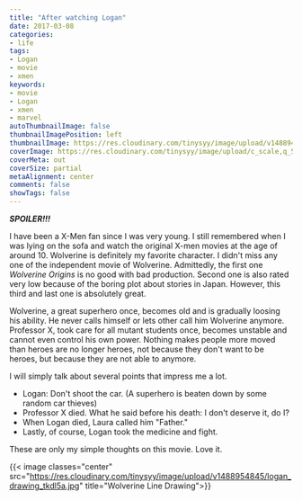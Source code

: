 ```yaml
---
title: "After watching Logan"
date: 2017-03-08
categories:
- life
tags:
- Logan
- movie
- xmen
keywords:
- movie
- Logan
- xmen
- marvel
autoThumbnailImage: false
thumbnailImagePosition: left
thumbnailImage: https://res.cloudinary.com/tinysyy/image/upload/v1488944817/logan_poster_zed9hy.jpg
coverImage: https://res.cloudinary.com/tinysyy/image/upload/c_scale,q_50,w_1720/v1488945313/logan-now-playing-desktop-v2-front-main-stage_mw4cme.png
coverMeta: out
coverSize: partial
metaAlignment: center
comments: false
showTags: false
---
```

***SPOILER!!!***  
<!--more-->

I have been a X-Men fan since I was very young. I still remembered when I was lying on the sofa and watch the original X-men movies at the age of around 10. 
Wolverine is definitely my favorite character. I didn't miss any one of the independent movie of Wolverine. Admittedly, the first one _Wolverine Origins_ is no good with bad production. 
Second one is also rated very low because of the boring plot about stories in Japan. However, this third and last one is absolutely great.  

Wolverine, a great superhero once, becomes old and is gradually loosing his ability. He never calls himself or lets other call him Wolverine anymore. 
Professor X, took care for all mutant students once, becomes unstable and cannot even control his own power. Nothing makes people more moved than heroes are no longer heroes, 
not because they don't want to be heroes, but because they are not able to anymore.  

I will simply talk about several points that impress me a lot.  
* Logan: Don't shoot the car. (A superhero is beaten down by some random car thieves)  
* Professor X died. What he said before his death: I don't deserve it, do I?  
* When Logan died, Laura called him "Father."  
* Lastly, of course, Logan took the medicine and fight.  

These are only my simple thoughts on this movie. Love it.

{{< image classes="center" src="https://res.cloudinary.com/tinysyy/image/upload/v1488954845/logan_drawing_tkdl5a.jpg" title="Wolverine Line Drawing">}}
